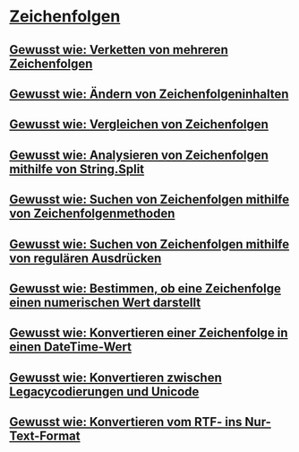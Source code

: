 # [Zeichenfolgen](index.md)
## [Gewusst wie: Verketten von mehreren Zeichenfolgen](how-to-concatenate-multiple-strings.md)
## [Gewusst wie: Ändern von Zeichenfolgeninhalten](how-to-modify-string-contents.md)
## [Gewusst wie: Vergleichen von Zeichenfolgen](how-to-compare-strings.md)
## [Gewusst wie: Analysieren von Zeichenfolgen mithilfe von String.Split ](how-to-parse-strings-using-string-split.md)
## [Gewusst wie: Suchen von Zeichenfolgen mithilfe von Zeichenfolgenmethoden](how-to-search-strings-using-string-methods.md)
## [Gewusst wie: Suchen von Zeichenfolgen mithilfe von regulären Ausdrücken](how-to-search-strings-using-regular-expressions.md)
## [Gewusst wie: Bestimmen, ob eine Zeichenfolge einen numerischen Wert darstellt](how-to-determine-whether-a-string-represents-a-numeric-value.md)
## [Gewusst wie: Konvertieren einer Zeichenfolge in einen DateTime-Wert](how-to-convert-a-string-to-a-datetime.md)
## [Gewusst wie: Konvertieren zwischen Legacycodierungen und Unicode](how-to-convert-between-legacy-encodings-and-unicode.md)
## [Gewusst wie: Konvertieren vom RTF- ins Nur-Text-Format](how-to-convert-rtf-to-plain-text.md)
